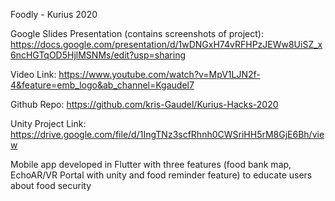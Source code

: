 Foodly - Kurius 2020 

Google Slides Presentation (contains screenshots of project): https://docs.google.com/presentation/d/1wDNGxH74vRFHPzJEWw8UiSZ_x6ncHGTqOD5HjlMSNMs/edit?usp=sharing

Video Link: https://www.youtube.com/watch?v=MpV1LJN2f-4&feature=emb_logo&ab_channel=Kgaudel7

Github Repo: https://github.com/kris-Gaudel/Kurius-Hacks-2020

Unity Project Link: https://drive.google.com/file/d/1IngTNz3scfRhnh0CWSriHH5rM8GjE6Bh/view

Mobile app developed in Flutter with three features (food bank map, EchoAR/VR Portal with unity and food reminder feature) to educate users about food security
